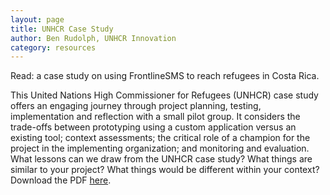 ```yaml
---
layout: page
title: UNHCR Case Study
author: Ben Rudolph, UNHCR Innovation
category: resources
---
```

Read: a case study on using FrontlineSMS to reach refugees in Costa Rica.

This United Nations High Commissioner for Refugees (UNHCR) case study offers an engaging journey through project planning, testing, implementation and reflection with a small pilot group. It considers the trade-offs between prototyping using a custom application versus an existing tool; context assessments; the critical role of a champion for the project in the implementing organization; and monitoring and evaluation. What lessons can we draw from the UNHCR case study? What things are similar to your project? What things would be different within your context? Download the PDF [here](http://simlab.org/resources/coursem4cso/files/UNHCR%20SMS%20Assessment%20Case%20Study.pdf).
